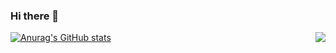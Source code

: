### Hi there 👋

<!--
**lyj344272564/lyj344272564** is a ✨ _special_ ✨ repository because its `README.md` (this file) appears on your GitHub profile.

Here are some ideas to get you started:

- 🔭 I’m currently working on ...
- 🌱 I’m currently learning ...
- 👯 I’m looking to collaborate on ...
- 🤔 I’m looking for help with ...
- 💬 Ask me about ...
- 📫 How to reach me: ...
- 😄 Pronouns: ...
- ⚡ Fun fact: ...
-->
[![Anurag's GitHub stats](https://github-readme-stats.vercel.app/api?username=lyj344272564)](https://github.com/anuraghazra/github-readme-stats)
<img align="right" src="https://github-readme-stats.vercel.app/api?username=lyj344272564&show_icons=true">

